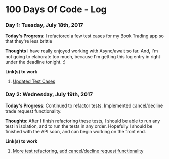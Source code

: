 # 100 Days Of Code - Log

### Day 1: Tuesday, July 18th, 2017

**Today's Progress**: I refactored a few test cases for my Book Trading app so that they're less brittle

**Thoughts** I have really enjoyed working with Async/await so far. And, I'm not going to elaborate too much, because I'm getting this log entry in right under the deadline tonight. :)

**Link(s) to work**
1. [Updated Test Cases](https://github.com/ZackWard/fcc-book-club/commit/c8985511e089069ac5085474e88cd75f72ec1807)

### Day 2: Wednesday, July 19th, 2017

**Today's Progress**: Continued to refactor tests. Implemented cancel/decline trade request functionality.

**Thoughts**: After I finish refactoring these tests, I should be able to run any test in isolation, and to run the tests in any order. Hopefully I should be finished with the API soon, and can begin working on the front end. 

**Link(s) to work**
1. [More test refactoring, add cancel/decline request functionality](https://github.com/ZackWard/fcc-book-club/commit/14b7892660b4dc9b3de921a2e8ff92a7f7348ac5)